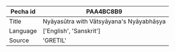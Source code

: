 |Pecha id | PAA4BC8B9
| --- | --- 
|Title | Nyāyasūtra with Vātsyāyana's Nyāyabhāṣya 
|Language | ['English', 'Sanskrit']
|Source | 'GRETIL'